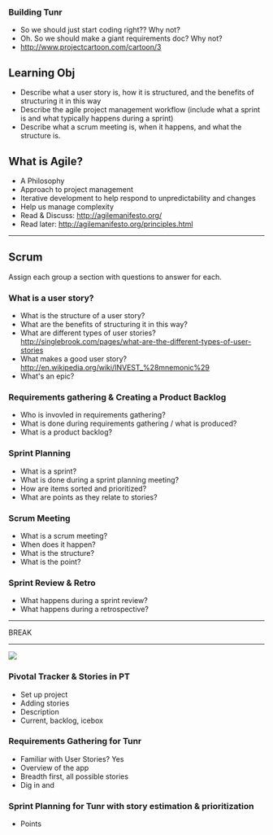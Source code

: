 ### Building Tunr

* So we should just start coding right?? Why not?
* Oh. So we should make a giant requirements doc? Why not?
* http://www.projectcartoon.com/cartoon/3

## Learning Obj
* Describe what a user story is, how it is structured, and the benefits of structuring it in this way
* Describe the agile project management workflow (include what a sprint is and what typically happens during a sprint)
* Describe what a scrum meeting is, when it happens, and what the structure is.

## What is Agile?
- A Philosophy
- Approach to project management
- Iterative development to help respond to unpredictability and changes
- Help us manage complexity
- Read & Discuss: http://agilemanifesto.org/
- Read later: http://agilemanifesto.org/principles.html

---

## Scrum

Assign each group a section with questions to answer for each.

### What is a user story?
- What is the structure of a user story?
- What are the benefits of structuring it in this way?
- What are different types of user stories? http://singlebrook.com/pages/what-are-the-different-types-of-user-stories
- What makes a good user story? http://en.wikipedia.org/wiki/INVEST_%28mnemonic%29
- What's an epic?

### Requirements gathering & Creating a Product Backlog
- Who is invovled in requirements gathering?
- What is done during requirements gathering / what is produced?
- What is a product backlog?

### Sprint Planning
- What is a sprint?
- What is done during a sprint planning meeting?
- How are items sorted and prioritized?
- What are points as they relate to stories?

### Scrum Meeting
- What is a scrum meeting?
- When does it happen?
- What is the structure?
- What is the point?

### Sprint Review & Retro
- What happens during a sprint review?
- What happens during a retrospective?

---

BREAK

---

![](http://agilemodeling.com/images/models/requirementsProcess.jpg)

### Pivotal Tracker & Stories in PT

- Set up project
- Adding stories
- Description
- Current, backlog, icebox

### Requirements Gathering for Tunr

- Familiar with User Stories? Yes
- Overview of the app
- Breadth first, all possible stories
- Dig in and 

### Sprint Planning for Tunr with story estimation & prioritization

- Points